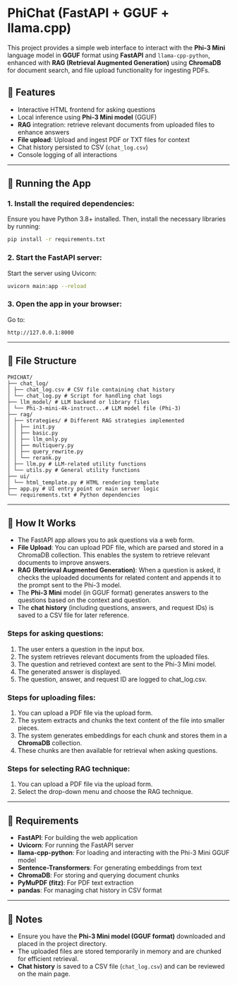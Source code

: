 # PhiChat (FastAPI + GGUF + llama.cpp)

This project provides a simple web interface to interact with the **Phi-3 Mini** language model in **GGUF** format using **FastAPI** and `llama-cpp-python`, enhanced with **RAG (Retrieval Augmented Generation)** using **ChromaDB** for document search, and file upload functionality for ingesting PDFs.

## 🚀 Features

* Interactive HTML frontend for asking questions
* Local inference using **Phi-3 Mini model** (GGUF)
* **RAG** integration: retrieve relevant documents from uploaded files to enhance answers
* **File upload**: Upload and ingest PDF or TXT files for context
* Chat history persisted to CSV (`chat_log.csv`)
* Console logging of all interactions

---

## 🧪 Running the App

### 1. Install the required dependencies:

Ensure you have Python 3.8+ installed. Then, install the necessary libraries by running:

```bash
pip install -r requirements.txt
```

### 2. Start the FastAPI server:

Start the server using Uvicorn:

```bash
uvicorn main:app --reload
```

### 3. Open the app in your browser:

Go to:

```
http://127.0.0.1:8000
```

---

## 📁 File Structure

```
PHICHAT/
├── chat_log/
│ ├── chat_log.csv # CSV file containing chat history
│ └── chat_log.py # Script for handling chat logs
├── llm_model/ # LLM backend or library files
│ └── Phi-3-mini-4k-instruct...# LLM model file (Phi-3)
├── rag/
│ ├── strategies/ # Different RAG strategies implemented
│ │ ├── init.py
│ │ ├── basic.py
│ │ ├── llm_only.py
│ │ ├── multiquery.py
│ │ ├── query_rewrite.py
│ │ └── rerank.py
│ ├── llm.py # LLM-related utility functions
│ └── utils.py # General utility functions
├── ui/
│ └── html_template.py # HTML rendering template
├── app.py # UI entry point or main server logic
└── requirements.txt # Python dependencies
```
---

## 🧠 How It Works

* The FastAPI app allows you to ask questions via a web form.
* **File Upload**: You can upload PDF file, which are parsed and stored in a ChromaDB collection. This enables the system to retrieve relevant documents to improve answers.
* **RAG (Retrieval Augmented Generation)**: When a question is asked, it checks the uploaded documents for related content and appends it to the prompt sent to the Phi-3 model.
* The **Phi-3 Mini** model (in GGUF format) generates answers to the questions based on the context and question.
* The **chat history** (including questions, answers, and request IDs) is saved to a CSV file for later reference.

### Steps for asking questions:

1. The user enters a question in the input box.
2. The system retrieves relevant documents from the uploaded files.
3. The question and retrieved context are sent to the Phi-3 Mini model.
4. The generated answer is displayed.
5. The question, answer, and request ID are logged to chat_log.csv.

### Steps for uploading files:

1. You can upload a PDF file via the upload form.
2. The system extracts and chunks the text content of the file into smaller pieces.
3. The system generates embeddings for each chunk and stores them in a **ChromaDB** collection.
4. These chunks are then available for retrieval when asking questions.

### Steps for selecting RAG technique:

1. You can upload a PDF file via the upload form.
2. Select the drop-down menu and choose the RAG technique.

---

## 🔧 Requirements

* **FastAPI**: For building the web application
* **Uvicorn**: For running the FastAPI server
* **llama-cpp-python**: For loading and interacting with the Phi-3 Mini GGUF model
* **Sentence-Transformers**: For generating embeddings from text
* **ChromaDB**: For storing and querying document chunks
* **PyMuPDF (fitz)**: For PDF text extraction
* **pandas**: For managing chat history in CSV format

---

## 📝 Notes

* Ensure you have the **Phi-3 Mini model (GGUF format)** downloaded and placed in the project directory.
* The uploaded files are stored temporarily in memory and are chunked for efficient retrieval.
* **Chat history** is saved to a CSV file (`chat_log.csv`) and can be reviewed on the main page.
